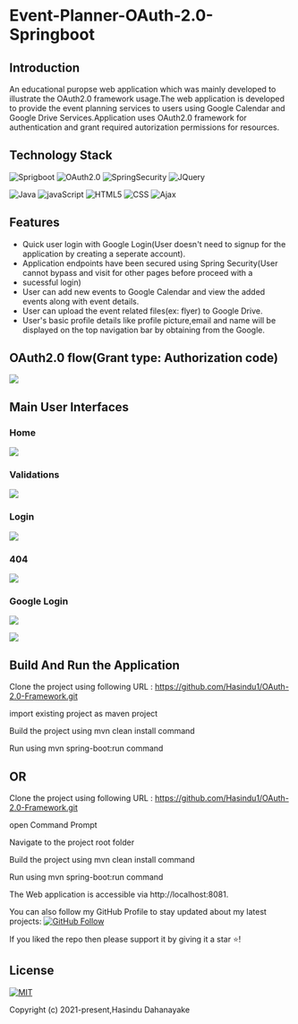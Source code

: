 # Event-Planner-OAuth-2.0-Springboot

## Introduction
An educational puropse web application which was mainly developed to illustrate the OAuth2.0 framework
usage.The  web application is developed to provide the event planning services to users using Google Calendar and Google Drive 
Services.Application uses OAuth2.0 framework for authentication and  grant required autorization permissions for resources.

## Technology Stack

![Sprigboot](https://img.shields.io/badge/Framework-SpringMVC-blue)
![OAuth2.0](https://img.shields.io/badge/Framework-OAuth2.0-blue)
![SpringSecurity](https://img.shields.io/badge/Framework-SpringSecurity-blue)
![JQuery](https://img.shields.io/badge/Library-JQuery-blue) 

![Java](https://img.shields.io/badge/Language-Java-red)
![javaScript](https://img.shields.io/badge/Language-javaScript-red) 
![HTML5](https://img.shields.io/badge/Language-HTML5-red) 
![CSS](https://img.shields.io/badge/Language-CSS-red) 
![Ajax](https://img.shields.io/badge/Language-Ajax-red) 

## Features
* Quick user login with Google Login(User doesn't need to signup for the application by creating a seperate account).
* Application endpoints have been secured using Spring Security(User cannot bypass and visit for other pages before proceed with a 
* sucessful login)
* User can add new events to Google Calendar and view the added events along with event details.
* User can upload the event related files(ex: flyer) to Google Drive.
* User's basic profile details like profile picture,email and name will be displayed on the top navigation bar by obtaining from the Google.


## OAuth2.0 flow(Grant type: Authorization code)

 <p align="left">
  <img src="../master/ui-images/oauth2-flow.jpeg"/>
 </p>

## Main User Interfaces
 ### Home 
 
 <p align="left">
  <img src="../master/ui-images/home.png"/>
 </p>
 
 ### Validations
 
 <p align="left">
  <img src="../master/ui-images/validation.png"/>
 </p>
 
  ### Login
 
 <p align="left">
  <img src="../master/ui-images/login.PNG"/>
 </p>
 
  ### 404
 
 <p align="left">
  <img src="../master/ui-images/404.PNG"/>
 </p>
 
 ### Google Login
 
 <p align="left">
  <img src="../master/ui-images/google-login-one.PNG"/>
 </p>
 
  <p align="left">
  <img src="../master/ui-images/google-login-two.PNG"/>
 </p>
 

## Build And Run the Application

Clone the project using following URL : https://github.com/Hasindu1/OAuth-2.0-Framework.git

import existing project as maven project

Build the project using mvn clean install command

Run using mvn spring-boot:run command

## OR

Clone the project using following URL : https://github.com/Hasindu1/OAuth-2.0-Framework.git

open Command Prompt

Navigate to the project root folder

Build the project using mvn clean install command

Run using mvn spring-boot:run command

The Web application is accessible via http://localhost:8081.

You can also follow my GitHub Profile to stay updated about my latest projects: [![GitHub Follow](https://img.shields.io/badge/Connect-Hasindu1-blue.svg?logo=Github&longCache=true&style=social&label=Follow)](https://github.com/Hasindu1)

If you liked the repo then please support it by giving it a star ⭐!



 ## License
[![MIT](https://img.shields.io/cocoapods/l/AFNetworking.svg?style=style&label=License&maxAge=2592000)](../master/LICENSE)


Copyright (c) 2021-present,Hasindu Dahanayake

